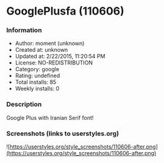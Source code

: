 # GooglePlusfa (110606)

### Information
- Author: moment (unknown)
- Created at: unknown
- Updated at: 2/22/2015, 11:20:54 PM
- License: NO-REDISTRIBUTION
- Category: google
- Rating: undefined
- Total installs: 85
- Weekly installs: 0


### Description
Google Plus with Iranian Serif font!


### Screenshots (links to userstyles.org)
![https://userstyles.org/style_screenshots/110606-after.png](https://userstyles.org/style_screenshots/110606-after.png)



